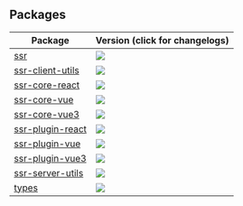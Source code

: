 ## Packages

| Package                                           | Version (click for changelogs)                                                                                                       |
| ------------------------------------------------- | :----------------------------------------------------------------------------------------------------------------------------------- |
| [ssr](https://github.com/zhangyuang/ssr/blob/dev/packages/cli)                             | [![](https://img.shields.io/npm/v/ssr.svg?label=%20)](https://github.com/zhangyuang/ssr/blob/dev/packages/cli/CHANGELOG.md)                                       |
| [ssr-client-utils](https://github.com/zhangyuang/ssr/blob/dev/packages/client-utils)                             | [![](https://img.shields.io/npm/v/ssr-client-utils.svg?label=%20)](https://github.com/zhangyuang/ssr/blob/dev/packages/client-utils/CHANGELOG.md)                                       |
| [ssr-core-react](https://github.com/zhangyuang/ssr/blob/dev/packages/core-react)                             | [![](https://img.shields.io/npm/v/ssr-core-react.svg?label=%20)](https://github.com/zhangyuang/ssr/blob/dev/packages/core-react/CHANGELOG.md)                                       |
| [ssr-core-vue](https://github.com/zhangyuang/ssr/blob/dev/packages/core-vue)                             | [![](https://img.shields.io/npm/v/ssr-core-vue.svg?label=%20)](https://github.com/zhangyuang/ssr/blob/dev/packages/core-vue/CHANGELOG.md)                                       |
| [ssr-core-vue3](https://github.com/zhangyuang/ssr/blob/dev/packages/core-vue3)                             | [![](https://img.shields.io/npm/v/ssr-core-vue3.svg?label=%20)](https://github.com/zhangyuang/ssr/blob/dev/packages/core-vue3/CHANGELOG.md)                                       |
| [ssr-plugin-react](https://github.com/zhangyuang/ssr/blob/dev/packages/plugin-react)                             | [![](https://img.shields.io/npm/v/ssr-plugin-react.svg?label=%20)](https://github.com/zhangyuang/ssr/blob/dev/packages/plugin-react/CHANGELOG.md)                                       |
| [ssr-plugin-vue](https://github.com/zhangyuang/ssr/blob/dev/packages/plugin-vue)                             | [![](https://img.shields.io/npm/v/ssr-plugin-vue.svg?label=%20)](https://github.com/zhangyuang/ssr/blob/dev/packages/plugin-vue/CHANGELOG.md)                                       |
| [ssr-plugin-vue3](https://github.com/zhangyuang/ssr/blob/dev/packages/plugin-vue3)                             | [![](https://img.shields.io/npm/v/ssr-plugin-vue3.svg?label=%20)](https://github.com/zhangyuang/ssr/blob/dev/packages/plugin-vue3/CHANGELOG.md)                                       |
| [ssr-server-utils](https://github.com/zhangyuang/ssr/blob/dev/packages/server-utils)                             | [![](https://img.shields.io/npm/v/ssr-server-utils.svg?label=%20)](https://github.com/zhangyuang/ssr/blob/dev/packages/server-utils/CHANGELOG.md)                                       |
| [types](https://github.com/zhangyuang/ssr/blob/dev/packages/types)                             | [![](https://img.shields.io/npm/v/ssr-types.svg?label=%20)](https://github.com/zhangyuang/ssr/blob/dev/packages/types/CHANGELOG.md)                                       |
                      